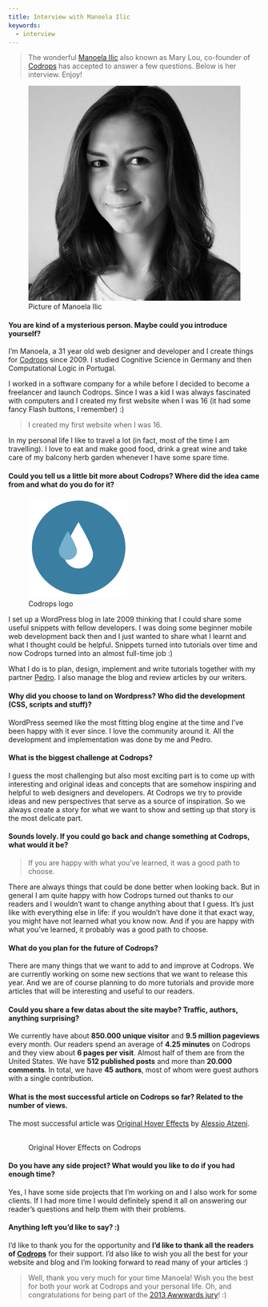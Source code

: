 ```yaml
---
title: Interview with Manoela Ilic
keywords:
  - interview
---
```


> The wonderful [Manoela Ilic](https://twitter.com/crnacura) also known as Mary Lou, co-founder of [Codrops](https://tympanus.net/codrops/) has accepted to answer a few questions. Below is her interview. Enjoy!

<figure class="figure">
<img src="/assets/images/interview-manoela-ilic/manoela.jpg" alt="Photo Manoela Ilic" />
<figcaption>Picture of Manoela Ilic</figcaption>
</figure>

#### You are kind of a mysterious person. Maybe could you introduce yourself?

I’m Manoela, a 31 year old web designer and developer and I create things for [Codrops](https://tympanus.net/codrops/) since 2009. I studied Cognitive Science in Germany and then Computational Logic in Portugal.

I worked in a software company for a while before I decided to become a freelancer and launch Codrops. Since I was a kid I was always fascinated with computers and I created my first website when I was 16 (it had some fancy Flash buttons, I remember) :)

> I created my first website when I was 16.

In my personal life I like to travel a lot (in fact, most of the time I am travelling). I love to eat and make good food, drink a great wine and take care of my balcony herb garden whenever I have some spare time.

#### Could you tell us a little bit more about Codrops? Where did the idea came from and what do you do for it?

<figure class="figure">
<img src="/assets/images/interview-manoela-ilic/codrops.png" alt="Codrops logo" />
<figcaption>Codrops logo</figcaption>
</figure>

I set up a WordPress blog in late 2009 thinking that I could share some useful snippets with fellow developers. I was doing some beginner mobile web development back then and I just wanted to share what I learnt and what I thought could be helpful. Snippets turned into tutorials over time and now Codrops turned into an almost full-time job :)

What I do is to plan, design, implement and write tutorials together with my partner [Pedro](https://twitter.com/o_telho). I also manage the blog and review articles by our writers.

#### Why did you choose to land on Wordpress? Who did the development (CSS, scripts and stuff)?

WordPress seemed like the most fitting blog engine at the time and I’ve been happy with it ever since. I love the community around it. All the development and implementation was done by me and Pedro.

#### What is the biggest challenge at Codrops?

I guess the most challenging but also most exciting part is to come up with interesting and original ideas and concepts that are somehow inspiring and helpful to web designers and developers. At Codrops we try to provide ideas and new perspectives that serve as a source of inspiration. So we always create a story for what we want to show and setting up that story is the most delicate part.

#### Sounds lovely. If you could go back and change something at Codrops, what would it be?

> If you are happy with what you’ve learned, it was a good path to choose.

There are always things that could be done better when looking back. But in general I am quite happy with how Codrops turned out thanks to our readers and I wouldn’t want to change anything about that I guess. It’s just like with everything else in life: if you wouldn’t have done it that exact way, you might have not learned what you know now. And if you are happy with what you’ve learned, it probably was a good path to choose.

#### What do you plan for the future of Codrops?

There are many things that we want to add to and improve at Codrops. We are currently working on some new sections that we want to release this year. And we are of course planning to do more tutorials and provide more articles that will be interesting and useful to our readers.

#### Could you share a few datas about the site maybe? Traffic, authors, anything surprising?

We currently have about **850.000 unique visitor** and **9.5 million pageviews** every month. Our readers spend an average of **4.25 minutes** on Codrops and they view about **6 pages per visit**. Almost half of them are from the United States. We have **512 published posts** and more than **20.000 comments**. In total, we have **45 authors**, most of whom were guest authors with a single contribution.

#### What is the most successful article on Codrops so far? Related to the number of views.

The most successful article was [Original Hover Effects](https://tympanus.net/codrops/2011/11/02/original-hover-effects-with-css3/) by [Alessio Atzeni](https://twitter.com/Bluxart).

<figure class="figure">
<a href="https://tympanus.net/codrops/2011/11/02/original-hover-effects-with-css3/"><img src="https://cdn2.tympanus.net/codrops/wp-content/uploads/2011/11/OriginalHoverEffects.jpg?84cd58" alt=""></a>
<figcaption>Original Hover Effects on Codrops</figcaption>
</figure>

#### Do you have any side project? What would you like to do if you had enough time?

Yes, I have some side projects that I’m working on and I also work for some clients. If I had more time I would definitely spend it all on answering our reader’s questions and help them with their problems.

#### Anything left you’d like to say? :)

I’d like to thank you for the opportunity and **I’d like to thank all the readers of [Codrops](https://tympanus.com/codrops/)** for their support. I’d also like to wish you all the best for your website and blog and I’m looking forward to read many of your articles :)

> Well, thank you very much for your time Manoela! Wish you the best for both your work at Codrops and your personal life. Oh, and congratulations for being part of the [2013 Awwwards jury](https://www.awwwards.com/jury/2013)! :)
